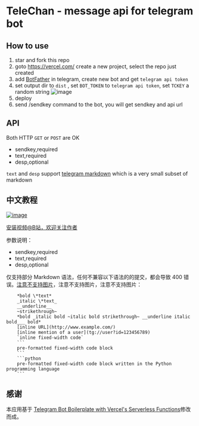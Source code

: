 # TeleChan - message api for telegram bot

## How to use

1. star and fork this repo
2. goto https://vercel.com/ create a new project, select the repo just created
3. add [BotFather](https://t.me/botfather) in telegram, create new bot and get `telegram api token` 
4. set output dir to `dist` , set `BOT_TOKEN` to `telegram api token`, set `TCKEY` a random string ![image](https://user-images.githubusercontent.com/1294760/115171377-7c6ecd00-a0f5-11eb-8677-86f207ceb724.png)
5. deploy
6. send /sendkey command to the bot, you will get sendkey and api url

## API

Both HTTP `GET` or `POST` are OK 

- sendkey,required
- text,required
- desp,optional

`text` and `desp` support [telegram markdown](https://core.telegram.org/bots/api#markdownv2-style) which is a very small subset of markdown

## 中文教程

[![image](https://user-images.githubusercontent.com/1294760/115172022-f05da500-a0f6-11eb-9bb8-5919442523c6.png)](https://www.bilibili.com/video/BV1S5411c7Vy/)

[安装视频@B站，欢迎关注作者](https://www.bilibili.com/video/BV1S5411c7Vy/)

参数说明：

- sendkey,required
- text,required
- desp,optional

仅支持部分 Markdown 语法，任何不兼容以下语法的的提交，都会导致 400 错误。[注意不支持图片](https://core.telegram.org/bots/api#markdownv2-style)，注意不支持图片，注意不支持图片：

```
    *bold \*text*
    _italic \*text_
    __underline__
    ~strikethrough~
    *bold _italic bold ~italic bold strikethrough~ __underline italic bold___ bold*
    [inline URL](http://www.example.com/)
    [inline mention of a user](tg://user?id=123456789)
    `inline fixed-width code`
    ```
    pre-formatted fixed-width code block
    ```
    ```python
    pre-formatted fixed-width code block written in the Python programming language
    ```
```

## 感谢

本应用基于 [Telegram Bot Boilerplate with Vercel's Serverless Functions](https://github.com/waptik/telegram-bot-boilerplate-now-serverless-api)修改而成。
